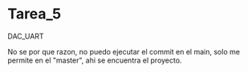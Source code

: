 # Tarea_5
DAC_UART

No se por que razon, no puedo ejecutar el commit en el main, solo me permite en el "master", ahi se encuentra el proyecto.
